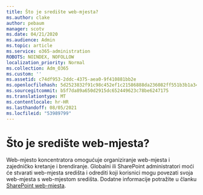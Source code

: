 ```yaml
---
title: Što je središte web-mjesta?
ms.author: clake
author: pebaum
manager: scotv
ms.date: 04/21/2020
ms.audience: Admin
ms.topic: article
ms.service: o365-administration
ROBOTS: NOINDEX, NOFOLLOW
localization_priority: Normal
ms.collection: Adm_O365
ms.custom: ''
ms.assetid: c74df953-2ddc-4375-aea0-9f410881bb2e
ms.openlocfilehash: 5d2523832f91c98c452ef1c21586888da236082ff551b3b1a349757b48f6e99d
ms.sourcegitcommit: b5f7da89a650d2915dc652449623c78be6247175
ms.translationtype: MT
ms.contentlocale: hr-HR
ms.lasthandoff: 08/05/2021
ms.locfileid: "53989799"
---
```

# <a name="whats-a-hub-site"></a>Što je središte web-mjesta?

Web-mjesto koncentratora omogućuje organiziranje web-mjesta i zajedničko kretanje i brendiranje. Globalni ili SharePoint administratori moći će stvarati web-mjesta središta i odrediti koji korisnici mogu povezati svoja web-mjesta s web-mjestom središta. Dodatne informacije potražite u članku [SharePoint web-mjesta](https://go.microsoft.com/fwlink/?linkid=869388).
  